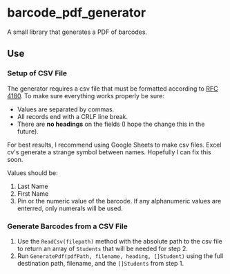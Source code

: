 # barcode_pdf_generator
A small library that generates a PDF of barcodes. 

## Use

### Setup of CSV File
The generator requires a csv file that must be formatted according to [RFC 4180](https://tools.ietf.org/html/rfc4180). To make sure everything works properly be sure:
	
* Values are separated by commas. 
* All records end with a CRLF line break. 
* There are **no headings** on the fields (I hope the change this in the future).

For best results, I recommend using Google Sheets to make csv files. Excel cv's generate a strange symbol between names. Hopefully I can fix this soon. 

Values should be:

1. Last Name
2. First Name
3. Pin or the numeric value of the barcode. If any alphanumeric values are enterred, only numerals will be used.

### Generate Barcodes from a CSV File

1. Use the `ReadCsv(filepath)` method with the absolute path to the csv file to return an array of `Students` that will be needed for step 2.
2. Run `GeneratePdf(pdfPath, filename, heading, []Student)` using the full destination path, filename, and the `[]Students` from step 1.

 

